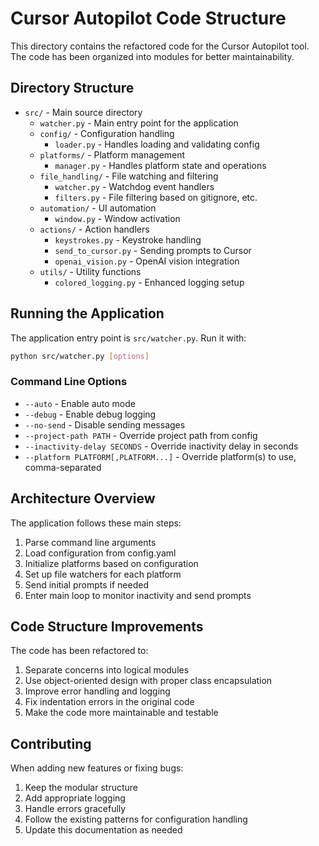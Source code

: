 # Cursor Autopilot Code Structure

This directory contains the refactored code for the Cursor Autopilot tool. The code has been organized into modules for better maintainability.

## Directory Structure

- `src/` - Main source directory
  - `watcher.py` - Main entry point for the application
  - `config/` - Configuration handling
    - `loader.py` - Handles loading and validating config
  - `platforms/` - Platform management
    - `manager.py` - Handles platform state and operations
  - `file_handling/` - File watching and filtering
    - `watcher.py` - Watchdog event handlers
    - `filters.py` - File filtering based on gitignore, etc.
  - `automation/` - UI automation
    - `window.py` - Window activation
  - `actions/` - Action handlers
    - `keystrokes.py` - Keystroke handling
    - `send_to_cursor.py` - Sending prompts to Cursor
    - `openai_vision.py` - OpenAI vision integration
  - `utils/` - Utility functions
    - `colored_logging.py` - Enhanced logging setup

## Running the Application

The application entry point is `src/watcher.py`. Run it with:

```bash
python src/watcher.py [options]
```

### Command Line Options

- `--auto` - Enable auto mode
- `--debug` - Enable debug logging
- `--no-send` - Disable sending messages
- `--project-path PATH` - Override project path from config
- `--inactivity-delay SECONDS` - Override inactivity delay in seconds
- `--platform PLATFORM[,PLATFORM...]` - Override platform(s) to use, comma-separated

## Architecture Overview

The application follows these main steps:

1. Parse command line arguments
2. Load configuration from config.yaml
3. Initialize platforms based on configuration
4. Set up file watchers for each platform
5. Send initial prompts if needed
6. Enter main loop to monitor inactivity and send prompts

## Code Structure Improvements

The code has been refactored to:

1. Separate concerns into logical modules
2. Use object-oriented design with proper class encapsulation
3. Improve error handling and logging
4. Fix indentation errors in the original code
5. Make the code more maintainable and testable

## Contributing

When adding new features or fixing bugs:

1. Keep the modular structure
2. Add appropriate logging
3. Handle errors gracefully
4. Follow the existing patterns for configuration handling
5. Update this documentation as needed 